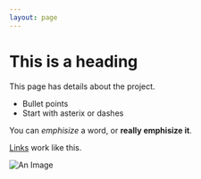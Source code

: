 ```yaml
---
layout: page
---
```


# This is a heading

This page has details about the project.

* Bullet points
* Start with asterix or dashes

You can _emphisize_ a word, or __really emphisize it__.

[Links](https://google.com) work like this.

![An Image](http://urlme.me/success/typed_a_url/inserted_an_image.jpg)
